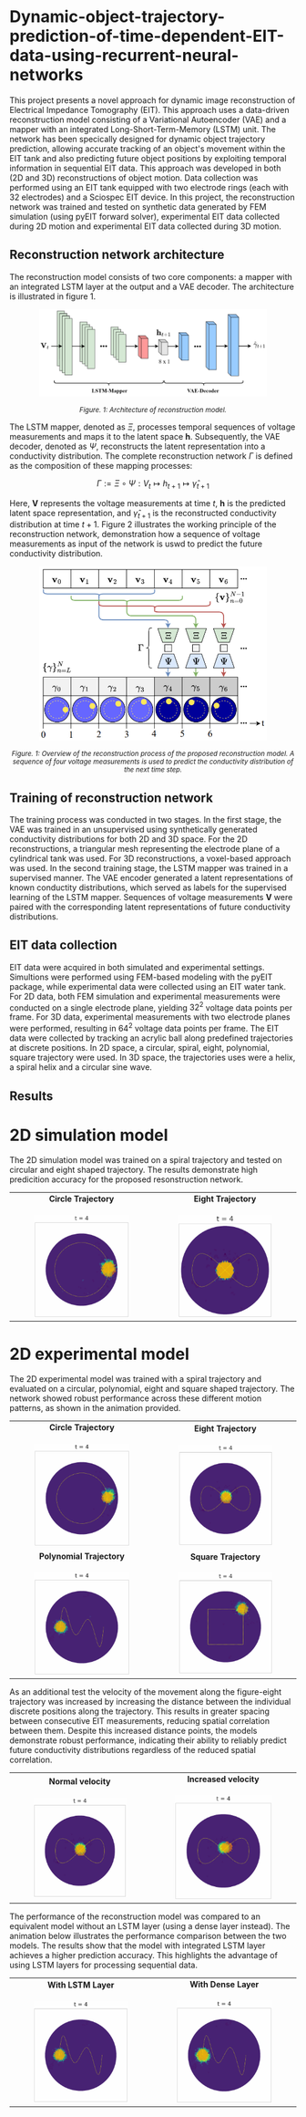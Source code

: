 # Dynamic-object-trajectory-prediction-of-time-dependent-EIT-data-using-recurrent-neural-networks

This project presents a novel approach for dynamic image reconstruction of Electrical Impedance Tomography (EIT). This approach uses a data-driven reconstruction model consisting of a Variational Autoencoder (VAE) and a mapper with an integrated Long-Short-Term-Memory (LSTM) unit. The network has been specically designed for dynamic object trajectory prediction, allowing accurate tracking of an object's movement within the EIT tank and also predicting future object positions by exploiting temporal information in sequential EIT data. This approach was developed in both (2D and 3D) reconstructions of object motion. Data collection was performed using an EIT tank equipped with two electrode rings (each with 32 electrodes) and a Sciospec EIT device. In this project, the reconstruction network was trained and tested on synthetic data generated by FEM simulation (using pyEIT forward solver), experimental EIT data collected during 2D motion and experimental EIT data collected during 3D motion.

## Reconstruction network architecture

The reconstruction model consists of two core components: a mapper with an integrated LSTM layer at the output and a VAE decoder. The architecture is illustrated in figure 1.

<p align="center">
  <img src="images/reconstruction_model.png" alt="Empty_mesh" width="400px">
</p>
<p align="center" style="font-size: smaller;">
  <em>Figure. 1: Architecture of reconstruction model.</em>
</p>

The LSTM mapper, denoted as $\Xi$, processes temporal sequences of voltage measurements and maps it to the latent space $\mathbf{h}$. Subsequently, the VAE decoder, denoted as $\Psi$, reconstructs the latent representation into a conductivity distribution. The complete reconstruction network $\Gamma$ is defined as the composition of these mapping processes:

$$
\Gamma := \Xi \circ \Psi : V_{t} \mapsto h_{t+1} \mapsto \hat{\gamma}_{t+1}
$$

Here, $\mathbf{V}$ represents the voltage measurements at time $t$, $\mathbf{h}$ is the predicted latent space representation, and $\hat{\gamma}_{t+1}$ is the reconstructed conductivity distribution at time $t+1$. Figure 2 illustrates the working principle of the reconstruction network, demonstration how a sequence of voltage measurements as input of the network is uswd to predict the future conductivity distribution.

<p align="center">
  <img src="images/reconstruction_process.png" alt="Empty_mesh" width="400px">
</p>
<p align="center" style="font-size: smaller;">
  <em>Figure. 1: Overview of the reconstruction process of the proposed reconstruction model. A sequence of four voltage measurements is used to predict the conductivity distribution of the next time step.</em>
</p>

## Training of reconstruction network

The training process was conducted in two stages. In the first stage, the VAE was trained in an unsupervised using synthetically generated conductivity distributions for both 2D and 3D space.
For the 2D reconstructions, a triangular mesh representing the electrode plane of a cylindrical tank was used. For 3D reconstructions, a voxel-based approach was used.
In the second training stage, the LSTM mapper was trained in a supervised manner. The VAE encoder generated a latent representations of known conductity distributions, which served as labels for the supervised learning of the LSTM mapper. Sequences of voltage measurements $\mathbf{V}$ were paired with the corresponding latent representations of future conductivity distributions.

## EIT data collection

EIT data were acquired in both simulated and experimental settings. Simultions were performed using FEM-based modeling with the pyEIT package, while experimental data were collected using an EIT water tank. For 2D data, both FEM simulation and experimental measurements were conducted on a single electrode plane, yielding $32^2$ voltage data points per frame. For 3D data, experimental measurements with two electrode planes were performed, resulting in $64^2$ voltage data points per frame. The EIT data were collected by tracking an acrylic ball along predefined trajectories at discrete positions. In 2D space, a circular, spiral, eight, polynomial, square trajectory were used. In 3D space, the trajectories uses were a helix, a spiral helix and a circular sine wave.

## Results 

# 2D simulation model

The 2D simulation model was trained on a spiral trajectory and tested on circular and eight shaped trajectory. The results demonstrate high predicition accuracy for the proposed resonstruction network.

<table>
  <tr>
    <td align="center" style="text-align: center;">
      <div style="font-weight: bold; margin-bottom: 20px;">Circle Trajectory</div>
      <img src="results/2D reconstruction/sim reconstruction/circle_recon.gif" width="70%">
    </td>
    <td align="center" style="text-align: center;">
      <div style="font-weight: bold; margin-bottom: 20px;">Eight Trajectory</div>
      <img src="results/2D reconstruction/sim reconstruction/eight_recon.gif" width="70%">
    </td>
  </tr>
</table>


# 2D experimental model

The 2D experimental model was trained with a spiral trajectory and evaluated on a circular, polynomial, eight and square shaped trajectory. The network showed robust performance across these different motion patterns, as shown in the animation provided. 

<table>
  <tr>
    <td align="center" style="text-align: center;">
      <div style="font-weight: bold; margin-bottom: 20px;">Circle Trajectory</div>
      <img src="results/2D reconstruction/exp reconstruction/lstm_circle_recon.gif" width="70%">
    </td>
    <td align="center" style="text-align: center;">
      <div style="font-weight: bold; margin-bottom: 20px;">Eight Trajectory</div>
      <img src="results/2D reconstruction/exp reconstruction/lstm_eight_recon.gif" width="70%">
    </td>
  </tr>
  <tr>
    <td align="center" style="text-align: center;">
      <div style="font-weight: bold; margin-bottom: 20px;">Polynomial Trajectory</div>
      <img src="results/2D reconstruction/exp reconstruction/lstm_polynomial_recon.gif" width="70%">
    </td>
    <td align="center" style="text-align: center;">
      <div style="font-weight: bold; margin-bottom: 20px;">Square Trajectory</div>
      <img src="results/2D reconstruction/exp reconstruction/lstm_square_recon.gif" width="70%">
    </td>
  </tr>
</table>

As an additional test the velocity of the movement along the figure-eight trajectory was increased by increasing the distance between the individual discrete positions along the trajectory. This results in greater spacing between consecutive EIT measurements, reducing spatial correlation between them. Despite this increased distance points, the models demonstrate robust performance, indicating their ability to reliably predict future conductivity distributions regardless of the reduced spatial correlation.

<table>
  <tr>
    <td align="center" style="text-align: center;">
      <div style="font-weight: bold; margin-bottom: 20px;">Normal velocity</div>
      <img src="results/2D reconstruction/exp reconstruction/lstm_eight_recon.gif" width="70%">
    </td>
    <td align="center" style="text-align: center;">
      <div style="font-weight: bold; margin-bottom: 20px;">Increased velocity</div>
      <img src="results/2D reconstruction/exp reconstruction/lstm_eight_fast_recon.gif" width="70%">
    </td>
  </tr>
</table>

The performance of the reconstruction model was compared to an equivalent model without an LSTM layer (using a dense layer instead). The animation below illustrates the performance comparison between the two models. The results show that the model with integrated LSTM layer achieves a higher prediction accuracy. This highlights the advantage of using LSTM layers for processing sequential data.

<table>
  <tr>
    <td align="center" style="text-align: center;">
      <div style="font-weight: bold; margin-bottom: 20px;">With LSTM Layer</div>
      <img src="results/2D reconstruction/exp reconstruction/lstm_polynomial_recon.gif" width="70%">
    </td>
    <td align="center" style="text-align: center;">
      <div style="font-weight: bold; margin-bottom: 20px;">With Dense Layer</div>
      <img src="results/2D reconstruction/exp reconstruction/no_lstm_polynomial_recon.gif" width="70%">
    </td>
  </tr>
</table>
